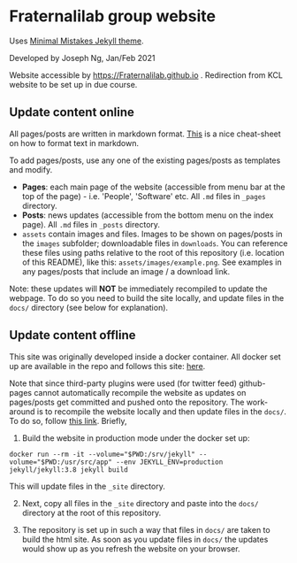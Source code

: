 # Fraternalilab group website

Uses [Minimal Mistakes Jekyll theme](https://mmistakes.github.io/minimal-mistakes/).

Developed by Joseph Ng, Jan/Feb 2021

Website accessible by <https://Fraternalilab.github.io> . Redirection from KCL website to be set up in due course.

## Update content online

All pages/posts are written in markdown format. [This](https://github.com/adam-p/markdown-here/wiki/Markdown-Cheatsheet) is a nice cheat-sheet on how to format text in markdown.

To add pages/posts, use any one of the existing pages/posts as templates and modify.

* **Pages**: each main page of the website (accessible from menu bar at the top of the page) - i.e. 'People', 'Software' etc. All `.md` files in `_pages` directory.
* **Posts**: news updates (accessible from the bottom menu on the index page). All `.md` files in `_posts` directory.
* `assets` contain images and files. Images to be shown on pages/posts in the `images` subfolder; downloadable files in `downloads`. You can reference these files using paths relative to the root of this repository (i.e. location of this README), like this: `assets/images/example.png`. See examples in any pages/posts that include an image / a download link.

Note: these updates will **NOT** be immediately recompiled to update the webpage. To do so you need to build the site locally, and update files in the `docs/` directory (see below for explanation).

## Update content offline

This site was originally developed inside a docker container. All docker set up are available in the repo and follows this site: [here](https://www.cross-validated.com/Personal-website-with-Minimal-Mistakes-Jekyll-Theme-HOWTO-Part-I/).

Note that since third-party plugins were used (for twitter feed) github-pages cannot automatically recompile the website as updates on pages/posts get committed and pushed onto the repository. The work-around is to recompile the website locally and then update files in the `docs/`. To do so, follow [this link](https://www.cross-validated.com/Personal-website-with-Minimal-Mistakes-Jekyll-Theme-HOWTO-Part-III/). Briefly,

1. Build the website in production mode under the docker set up:

```
docker run --rm -it --volume="$PWD:/srv/jekyll" --volume="$PWD:/usr/src/app" --env JEKYLL_ENV=production jekyll/jekyll:3.8 jekyll build
```

This will update files in the `_site` directory.

2. Next, copy all files in the `_site` directory and paste into the `docs/` directory at the root of this repository.

3. The repository is set up in such a way that files in `docs/` are taken to build the html site. As soon as you update files in `docs/` the updates would show up as you refresh the website on your browser.
